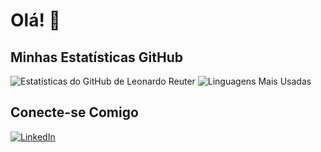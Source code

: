 # Olá! 👋

## Minhas Estatísticas GitHub

![Estatísticas do GitHub de Leonardo Reuter](https://github-readme-stats.vercel.app/api?username=leozreuter&show_icons=true&theme=radical)
![Linguagens Mais Usadas](https://github-readme-stats.vercel.app/api/top-langs/?username=leozreuter&layout=compact&theme=radical)

## Conecte-se Comigo

[![LinkedIn](https://img.shields.io/badge/LinkedIn-blue?style=flat&logo=linkedin&labelColor=blue)](https://www.linkedin.com/in/leonardoreuter/)
